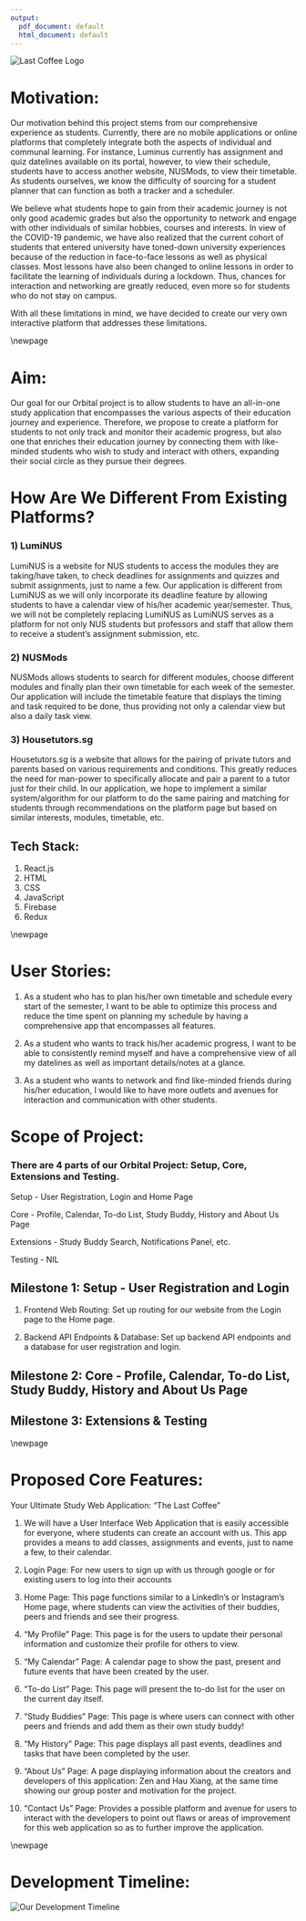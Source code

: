 ```yaml
---
output:
  pdf_document: default
  html_document: default
---
```


![Last Coffee Logo](./LastCoffeeLogo.png)

# Motivation:
Our motivation behind this project stems from our comprehensive experience as students. Currently, there are no mobile applications or online platforms that completely integrate both the aspects of individual and communal learning. For instance, Luminus currently has assignment and quiz datelines available on its portal, however, to view their schedule, students have to access another website, NUSMods, to view their timetable. As students ourselves, we know the difficulty of sourcing for a student planner that can function as both a tracker and a scheduler. 

We believe what students hope to gain from their academic journey is not only good academic grades but also the opportunity to network and engage with other individuals of similar hobbies, courses and interests. In view of the COVID-19 pandemic, we have also realized that the current cohort of students that entered university have toned-down university experiences because of the reduction in face-to-face lessons as well as physical classes. Most lessons have also been changed to online lessons in order to facilitate the learning of individuals during a lockdown. Thus, chances for interaction and networking are greatly reduced, even more so for students who do not stay on campus.

With all these limitations in mind, we have decided to create our very own interactive platform that addresses these limitations.

\newpage

# Aim:
Our goal for our Orbital project is to allow students to have an all-in-one study application that encompasses the various aspects of their education journey and experience. Therefore, we propose to create a platform for students to not only track and monitor their academic progress, but also one that enriches their education journey by connecting them with like-minded students who wish to study and interact with others, expanding their social circle as they pursue their degrees.

# How Are We Different From Existing Platforms?

### 1) LumiNUS
LumiNUS is a website for NUS students to access the modules they are taking/have taken, to check deadlines for assignments and quizzes and submit assignments, just to name a few. 
Our application is different from LumiNUS as we will only incorporate its deadline feature by allowing students to have a calendar view of his/her academic year/semester. Thus, we will not be completely replacing LumiNUS as LumiNUS serves as a platform for not only NUS students but professors and staff that allow them to receive a student’s assignment submission, etc. 

### 2) NUSMods
NUSMods allows students to search for different modules, choose different modules and finally plan their own timetable for each week of the semester. 
Our application will include the timetable feature that displays the timing and task required to be done, thus providing not only a calendar view but also a daily task view.

### 3) Housetutors.sg
Housetutors.sg is a website that allows for the pairing of private tutors and parents based on various requirements and conditions. This greatly reduces the need for man-power to specifically allocate and pair a parent to a tutor just for their child. 
In our application,  we hope to implement a similar system/algorithm for our platform to do the same pairing and matching for students through recommendations on the platform page but based on similar interests, modules, timetable, etc. 


## Tech Stack:
1) React.js
2) HTML
3) CSS
4) JavaScript
5) Firebase
6) Redux

\newpage

# User Stories:

1) As a student who has to plan his/her own timetable and schedule every start of the semester, I want to be able to optimize this process and reduce the time spent on planning my schedule by having a comprehensive app that encompasses all features.

2) As a student who wants to track his/her academic progress, I want to be able to consistently remind myself and have a comprehensive view of all my datelines as well as important details/notes at a glance. 

3) As a student who wants to network and find like-minded friends during his/her education, I would like to have more outlets and avenues for interaction and communication with other students. 

# Scope of Project:

### There are 4 parts of our Orbital Project: Setup, Core, Extensions and Testing.

Setup - User Registration, Login and Home Page

Core - Profile, Calendar, To-do List, Study Buddy, History and About Us Page

Extensions - Study Buddy Search, Notifications Panel, etc. 

Testing - NIL

## Milestone 1: Setup - User Registration and Login 
1) Frontend Web Routing: Set up routing for our website from the Login page to the Home page.

2) Backend API Endpoints & Database: Set up backend API endpoints and a database for user registration and login. 

## Milestone 2: Core - Profile, Calendar, To-do List, Study Buddy, History and About Us Page

## Milestone 3: Extensions & Testing 

\newpage

# Proposed Core Features:
Your Ultimate Study Web Application: “The Last Coffee” 

1. We will have a User Interface Web Application that is easily accessible for everyone, where students can create an account with us. This app provides a means to add classes, assignments and events, just to name a few, to their calendar. 

2. Login Page: For new users to sign up with us through google or for existing users to log into their accounts

3. Home Page: This page functions similar to a LinkedIn’s or Instagram’s Home page, where students can view the activities of their buddies, peers and friends and see their progress.

4. “My Profile” Page: This page is for the users to update their personal information and customize their profile for others to view. 

5. “My Calendar” Page: A calendar page to show the past, present and future events that have been created by the user.

6. “To-do List” Page: This page will present the to-do list for the user on the current day itself. 

7. “Study Buddies” Page: This page is where users can connect with other peers and friends and add them as their own study buddy!

8. “My History” Page: This page displays all past events, deadlines and tasks that have been completed by the user.

9. “About Us” Page: A page displaying information about the creators and developers of this application: Zen and Hau Xiang, at the same time showing our group poster and motivation for the project. 

10. “Contact Us” Page: Provides a possible platform and avenue for users to interact with the developers to point out flaws or areas of improvement for this web application so as to further improve the application. 



\newpage

# Development Timeline:

![Our Development Timeline](./development.png)

